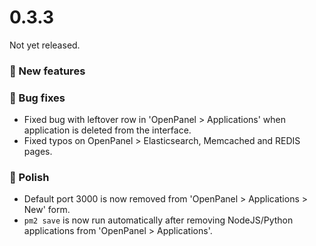 # 0.3.3

Not yet released.

### 🚀 New features


### 🐛 Bug fixes
- Fixed bug with leftover row in 'OpenPanel > Applications' when application is deleted from the interface.
- Fixed typos on OpenPanel > Elasticsearch, Memcached and REDIS pages.

### 💅 Polish
- Default port 3000 is now removed from 'OpenPanel > Applications > New' form.
- `pm2 save` is now run automatically after removing NodeJS/Python applications from 'OpenPanel > Applications'.

